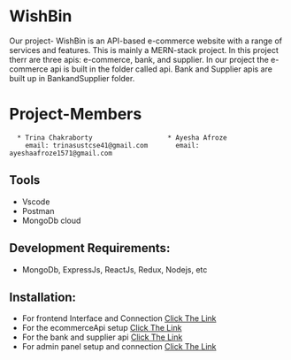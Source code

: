 # WishBin
Our project- WishBin is an API-based e-commerce website with a range of services and features. This is mainly a MERN-stack project. In this project therr are three apis: e-commerce, bank, and supplier. In our project the e-commerce api is built in the folder called api. Bank and Supplier apis are built up in BankandSupplier folder.


# Project-Members
      * Trina Chakraborty                   * Ayesha Afroze
        email: trinasustcse41@gmail.com       email: ayeshaafroze1571@gmail.com
        
## Tools
* Vscode
* Postman
* MongoDb cloud

## Development Requirements: 
   * MongoDb, ExpressJs, ReactJs, Redux, Nodejs, etc

## Installation:
   * For frontend Interface and Connection [Click The Link](https://github.com/Trinasust41/WIshBin/tree/master/client)
   * For the ecommerceApi setup [Click The Link](https://github.com/Trinasust41/WIshBin/tree/master/api)
   * For the bank and supplier api [Click The Link](https://github.com/Trinasust41/WIshBin/tree/master/BankandSupplierApi)
   * For admin panel setup and connection [Click The Link](https://github.com/Trinasust41/WIshBin/tree/master/react-admin)
